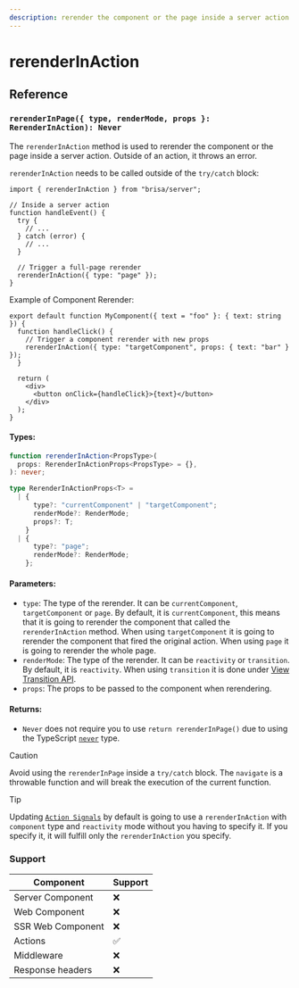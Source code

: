 ```yaml
---
description: rerender the component or the page inside a server action
---
```


# rerenderInAction

## Reference

### `rerenderInPage({ type, renderMode, props }: RerenderInAction): Never`

The `rerenderInAction` method is used to rerender the component or the page
inside a server action. Outside of an action, it throws an error.

`rerenderInAction` needs to be called outside of the `try/catch` block:

```tsx
import { rerenderInAction } from "brisa/server";

// Inside a server action
function handleEvent() {
  try {
    // ...
  } catch (error) {
    // ...
  }

  // Trigger a full-page rerender
  rerenderInAction({ type: "page" });
}
```

Example of Component Rerender:

```tsx
export default function MyComponent({ text = "foo" }: { text: string }) {
  function handleClick() {
    // Trigger a component rerender with new props
    rerenderInAction({ type: "targetComponent", props: { text: "bar" } });
  }

  return (
    <div>
      <button onClick={handleClick}>{text}</button>
    </div>
  );
}
```

#### Types:

```ts
function rerenderInAction<PropsType>(
  props: RerenderInActionProps<PropsType> = {},
): never;

type RerenderInActionProps<T> =
  | {
      type?: "currentComponent" | "targetComponent";
      renderMode?: RenderMode;
      props?: T;
    }
  | {
      type?: "page";
      renderMode?: RenderMode;
    };
```

#### Parameters:

- `type`: The type of the rerender. It can be `currentComponent`, `targetComponent` or `page`. By default, it is `currentComponent`, this means that it is going to rerender the component that called the `rerenderInAction` method. When using `targetComponent` it is going to rerender the component that fired the original action. When using `page` it is going to rerender the whole page.
- `renderMode`: The type of the rerender. It can be `reactivity` or `transition`. By default, it is `reactivity`. When using `transition` it is done under [View Transition API](https://developer.mozilla.org/en-US/docs/Web/API/View_Transitions_API).
- `props`: The props to be passed to the component when rerendering.

#### Returns:

- `Never` does not require you to use `return rerenderInPage()` due to using the TypeScript [`never`](https://www.typescriptlang.org/docs/handbook/2/functions.html#never) type.

> [!CAUTION]
>
> Avoid using the `rerenderInPage` inside a `try/catch` block. The `navigate` is a throwable function and will break the execution of the current function.

> [!TIP]
>
> Updating [`Action Signals`](/building-your-application/data-management/server-actions#action-signals) by default is going to use a `rerenderInAction` with `component` type and `reactivity` mode without you having to specify it. If you specify it, it will fulfill only the `rerenderInAction` you specify.

### Support

| Component         | Support |
| ----------------- | ------- |
| Server Component  | ❌      |
| Web Component     | ❌      |
| SSR Web Component | ❌      |
| Actions           | ✅      |
| Middleware        | ❌      |
| Response headers  | ❌      |
